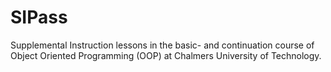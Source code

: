 SIPass
======

Supplemental Instruction lessons in the basic- and continuation course of Object Oriented Programming (OOP) at Chalmers University of Technology.
